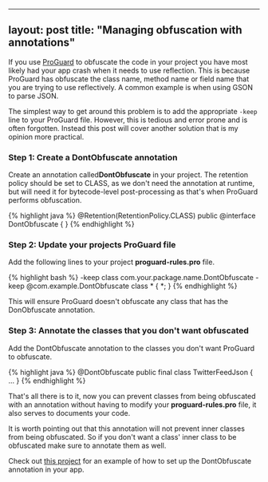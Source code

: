 
---
layout: post
title:  "Managing obfuscation with annotations"
---
If you use [ProGuard] to obfuscate the code in your project you have most likely had your app crash when it needs to use reflection. This is because ProGuard has obfuscate the class name, method name or field name that you are trying to use reflectively. A common example is when using GSON to parse JSON.

The simplest way to get around this problem is to add the appropriate `-keep` line to your ProGuard file. However, this is tedious and error prone and is often forgotten.  Instead this post will cover another solution that is my opinion more practical.

<!--more-->

### Step 1: Create a DontObfuscate annotation
Create an annotation called**DontObfuscate** in your project. The retention policy should be set to CLASS, as we don't need the annotation at runtime, but will need it for bytecode-level post-processing as that's when ProGuard performs obfuscation.

{% highlight java %}
@Retention(RetentionPolicy.CLASS)
public @interface DontObfuscate {
}
{% endhighlight %}

### Step 2: Update your projects ProGuard file
Add the following lines to your project **proguard-rules.pro** file.

{% highlight bash %}
-keep class com.your.package.name.DontObfuscate
-keep @com.example.DontObfuscate class * { *; }
{% endhighlight %}

This will ensure ProGuard doesn't obfuscate any class that has the DonObfuscate annotation. 

### Step 3: Annotate the classes that you don't want obfuscated
Add the DontObfuscate annotation to the classes you don't want ProGuard to obfuscate.

{% highlight java %}
@DontObfuscate
public final class TwitterFeedJson {
		...
}
{% endhighlight %}

That's all there is to it, now you can prevent classes from being obfuscated with an annotation without having to modify your **proguard-rules.pro** file, it also serves to documents your code. 

It is worth pointing out that this annotation will not prevent inner classes from being obfuscated. So if you don't want a class' inner class to be obfuscated make sure to annotate them as well.

Check out [this project] for an example of how to set up the DontObfuscate annotation in your app.

[this project]: https://github.com/andersmurphy/demo-app/commit/5a89952a4d6cd7bf2ca7119b8468b763fe9ead87
[ProGuard]: http://proguard.sourceforge.net/

